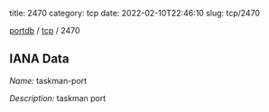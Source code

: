 title: 2470
category: tcp
date: 2022-02-10T22:46:10
slug: tcp/2470

[portdb](/) / [tcp](/category/tcp.html) / 2470


## IANA Data

_Name:_ taskman-port

_Description:_ taskman port

